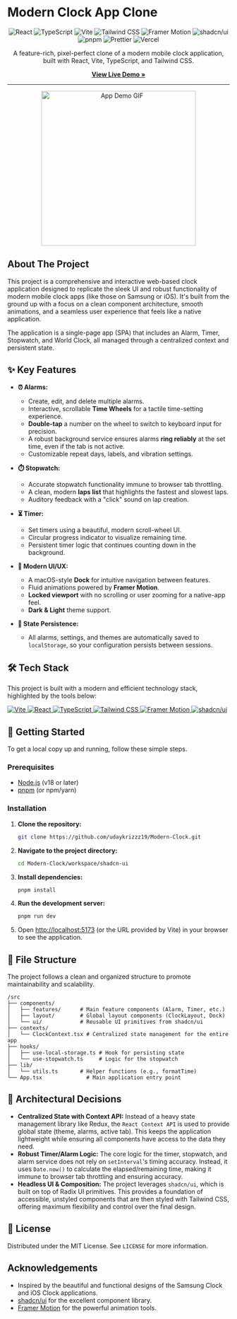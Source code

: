 # Modern Clock App Clone

<div align="center">

![React](https://img.shields.io/badge/React-20232A?style=for-the-badge&logo=react&logoColor=61DAFB)
![TypeScript](https://img.shields.io/badge/TypeScript-007ACC?style=for-the-badge&logo=typescript&logoColor=white)
![Vite](https://img.shields.io/badge/Vite-646CFF?style=for-the-badge&logo=vite&logoColor=white)
![Tailwind CSS](https://img.shields.io/badge/Tailwind_CSS-38B2AC?style=for-the-badge&logo=tailwind-css&logoColor=white)
![Framer Motion](https://img.shields.io/badge/Framer_Motion-0055FF?style=for-the-badge&logo=framer&logoColor=white)
![shadcn/ui](https://img.shields.io/badge/shadcn%2Fui-000000?style=for-the-badge&logo=shadcnui&logoColor=white)
![pnpm](https://img.shields.io/badge/pnpm-F69220?style=for-the-badge&logo=pnpm&logoColor=white)
![Prettier](https://img.shields.io/badge/Prettier-F7B93E?style=for-the-badge&logo=prettier&logoColor=black)
![Vercel](https://img.shields.io/badge/Vercel-000000?style=for-the-badge&logo=vercel&logoColor=white)

</div>

<p align="center">
  A feature-rich, pixel-perfect clone of a modern mobile clock application, built with React, Vite, TypeScript, and Tailwind CSS.
</p>

<p align="center">
  <a href="YOUR_LIVE_DEMO_URL_HERE"><strong>View Live Demo »</strong></a>
</p>

---

<div align="center">

<!-- IMPORTANT: Create a GIF of your app and replace this placeholder -->
<img src="https://your-gif-url-here.com/app-demo.gif" alt="App Demo GIF" width="350"/>

</div>

## About The Project

This project is a comprehensive and interactive web-based clock application designed to replicate the sleek UI and robust functionality of modern mobile clock apps (like those on Samsung or iOS). It's built from the ground up with a focus on a clean component architecture, smooth animations, and a seamless user experience that feels like a native application.

The application is a single-page app (SPA) that includes an Alarm, Timer, Stopwatch, and World Clock, all managed through a centralized context and persistent state.

## ✨ Key Features

-   **⏰ Alarms:**
    -   Create, edit, and delete multiple alarms.
    -   Interactive, scrollable **Time Wheels** for a tactile time-setting experience.
    -   **Double-tap** a number on the wheel to switch to keyboard input for precision.
    -   A robust background service ensures alarms **ring reliably** at the set time, even if the tab is not active.
    -   Customizable repeat days, labels, and vibration settings.

-   **⏱️ Stopwatch:**
    -   Accurate stopwatch functionality immune to browser tab throttling.
    -   A clean, modern **laps list** that highlights the fastest and slowest laps.
    -   Auditory feedback with a "click" sound on lap creation.

-   **⏳ Timer:**
    -   Set timers using a beautiful, modern scroll-wheel UI.
    -   Circular progress indicator to visualize remaining time.
    -   Persistent timer logic that continues counting down in the background.

-   **🎨 Modern UI/UX:**
    -   A macOS-style **Dock** for intuitive navigation between features.
    -   Fluid animations powered by **Framer Motion**.
    -   **Locked viewport** with no scrolling or user zooming for a native-app feel.
    -   **Dark & Light** theme support.

-   **💾 State Persistence:**
    -   All alarms, settings, and themes are automatically saved to `localStorage`, so your configuration persists between sessions.

## 🛠️ Tech Stack

This project is built with a modern and efficient technology stack, highlighted by the tools below:

<p>
  <a href="https://vitejs.dev/">
    <img src="https://img.shields.io/badge/Vite-5.2.0-646CFF?style=flat&logo=vite&logoColor=white&labelColor=555" alt="Vite">
  </a>
  <a href="https://react.dev">
    <img src="https://img.shields.io/badge/React-18.2.0-61DAFB?style=flat&logo=react&logoColor=white&labelColor=555" alt="React">
  </a>
  <a href="https://www.typescriptlang.org/">
    <img src="https://img.shields.io/badge/TypeScript-5.2.2-3178C6?style=flat&logo=typescript&logoColor=white&labelColor=555" alt="TypeScript">
  </a>
  <a href="https://tailwindcss.com/">
    <img src="https://img.shields.io/badge/Tailwind_CSS-3.4.1-06B6D4?style=flat&logo=tailwindcss&logoColor=white&labelColor=555" alt="Tailwind CSS">
  </a>
  <a href="https://www.framer.com/motion/">
    <img src="https://img.shields.io/badge/Framer_Motion-11.1.7-E100C3?style=flat&logo=framer&logoColor=white&labelColor=555" alt="Framer Motion">
  </a>
  <a href="https://ui.shadcn.com/">
    <img src="https://img.shields.io/badge/shadcn/ui-latest-black?style=flat&logo=shadcnui&logoColor=white&labelColor=555" alt="shadcn/ui">
  </a>
</p>


## 🚀 Getting Started

To get a local copy up and running, follow these simple steps.

### Prerequisites

-   [Node.js](https://nodejs.org/) (v18 or later)
-   [pnpm](https://pnpm.io/) (or npm/yarn)

### Installation

1.  **Clone the repository:**
    ```sh
    git clone https://github.com/udaykrizzz19/Modern-Clock.git
    ```
2.  **Navigate to the project directory:**
    ```sh
    cd Modern-Clock/workspace/shadcn-ui
    ```
3.  **Install dependencies:**
    ```sh
    pnpm install
    ```
4.  **Run the development server:**
    ```sh
    pnpm run dev
    ```
5.  Open [http://localhost:5173](http://localhost:5173) (or the URL provided by Vite) in your browser to see the application.

## 📂 File Structure

The project follows a clean and organized structure to promote maintainability and scalability.

```
/src
├── components/
│   ├── features/      # Main feature components (Alarm, Timer, etc.)
│   ├── layout/        # Global layout components (ClockLayout, Dock)
│   └── ui/            # Reusable UI primitives from shadcn/ui
├── contexts/
│   └── ClockContext.tsx # Centralized state management for the entire app
├── hooks/
│   ├── use-local-storage.ts # Hook for persisting state
│   └── use-stopwatch.ts     # Logic for the stopwatch
├── lib/
│   └── utils.ts       # Helper functions (e.g., formatTime)
└── App.tsx              # Main application entry point
```

## 🧠 Architectural Decisions

-   **Centralized State with Context API:** Instead of a heavy state management library like Redux, the `React Context API` is used to provide global state (theme, alarms, active tab). This keeps the application lightweight while ensuring all components have access to the data they need.
-   **Robust Timer/Alarm Logic:** The core logic for the timer, stopwatch, and alarm service does not rely on `setInterval`'s timing accuracy. Instead, it uses `Date.now()` to calculate the elapsed/remaining time, making it immune to browser tab throttling and ensuring accuracy.
-   **Headless UI & Composition:** The project leverages `shadcn/ui`, which is built on top of Radix UI primitives. This provides a foundation of accessible, unstyled components that are then styled with Tailwind CSS, offering maximum flexibility and control over the final design.

## 📄 License

Distributed under the MIT License. See `LICENSE` for more information.

## Acknowledgements

-   Inspired by the beautiful and functional designs of the Samsung Clock and iOS Clock applications.
-   [shadcn/ui](https://ui.shadcn.com/) for the excellent component library.
-   [Framer Motion](https://www.framer.com/motion/) for the powerful animation tools.
